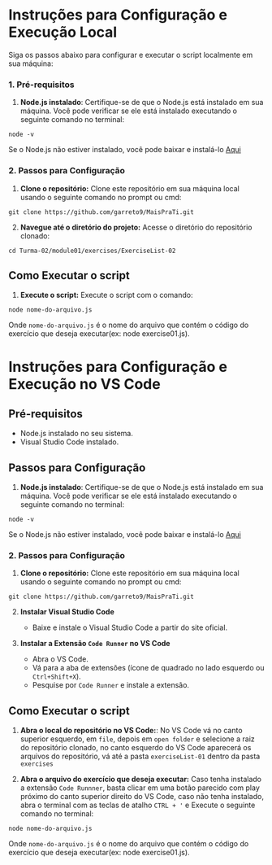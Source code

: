 # Instruções para Configuração e Execução Local

Siga os passos abaixo para configurar e executar o script localmente em sua máquina:

### 1. Pré-requisitos

1. <strong>Node.js instalado</strong>: Certifique-se de que o Node.js está instalado em sua máquina. Você pode verificar se ele está instalado executando o seguinte comando no terminal:
```
node -v
```
Se o Node.js não estiver instalado, você pode baixar e instalá-lo [Aqui](https://nodejs.org/)

### 2. Passos para Configuração

1. <strong>Clone o repositório:</strong> Clone este repositório em sua máquina local usando o seguinte comando no prompt ou cmd:
```
git clone https://github.com/garreto9/MaisPraTi.git
```
2. <strong>Navegue até o diretório do projeto:</strong> Acesse o diretório do repositório clonado:
```
cd Turma-02/module01/exercises/ExerciseList-02
```
## Como Executar o script
1. <strong>Execute o script:</strong> Execute o script com o comando:
```
node nome-do-arquivo.js
```
Onde `nome-do-arquivo.js` é o nome do arquivo que contém o código do exercício que deseja executar(ex: node exercise01.js).


# Instruções para Configuração e Execução no VS Code

## Pré-requisitos
- Node.js instalado no seu sistema.
- Visual Studio Code instalado.

## Passos para Configuração
1. <strong>Node.js instalado</strong>: Certifique-se de que o Node.js está instalado em sua máquina. Você pode verificar se ele está instalado executando o seguinte comando no terminal:
```
node -v
```
Se o Node.js não estiver instalado, você pode baixar e instalá-lo [Aqui](https://nodejs.org/)

### 2. Passos para Configuração

1. <strong>Clone o repositório:</strong> Clone este repositório em sua máquina local usando o seguinte comando no prompt ou cmd:
```
git clone https://github.com/garreto9/MaisPraTi.git
```


2. **Instalar Visual Studio Code**
   - Baixe e instale o Visual Studio Code a partir do site oficial.

3. **Instalar a Extensão `Code Runner` no VS Code**
   - Abra o VS Code.
   - Vá para a aba de extensões (ícone de quadrado no lado esquerdo ou `Ctrl+Shift+X`).
   - Pesquise por `Code Runner` e instale a extensão.

## Como Executar o script
1. <strong> Abra o local do repositório no VS Code:</strong>: No VS Code vá no canto superior esquerdo, em `file`, depois em `open folder` e selecione a raiz do repositório clonado, no canto esquerdo do VS Code aparecerá os arquivos do repositório, vá até a pasta `exerciseList-01` dentro da pasta `exercises`

2. <strong>Abra o arquivo do exercício que deseja executar:</strong> Caso  tenha instalado a extensão `Code Runnner`, basta clicar em uma botão parecido com play próximo do canto superior direito do VS Code, caso não tenha instalado, abra o terminal com as teclas de atalho `CTRL + '` e Execute o seguinte comando no terminal:
```
node nome-do-arquivo.js
```
Onde `nome-do-arquivo.js` é o nome do arquivo que contém o código do exercício que deseja executar(ex: node exercise01.js).

